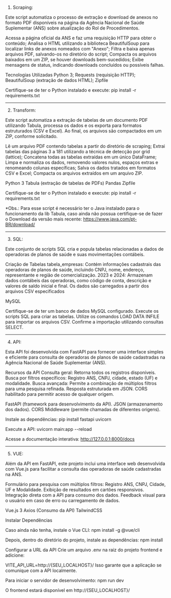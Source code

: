 1. Scraping:

Este script automatiza o processo de extração e download de anexos no formato PDF disponíveis na página da Agência Nacional de Saúde Suplementar (ANS) sobre atualização do Rol de Procedimentos.

Acessa a página oficial da ANS e faz uma requisição HTTP para obter o conteúdo;
Analisa o HTML utilizando a biblioteca BeautifulSoup para localizar links de anexos nomeados com "Anexo";
Filtra e baixa apenas arquivos PDF, salvando-os no diretório do script;
Compacta os arquivos baixados em um ZIP, se houver downloads bem-sucedidos;
Exibe mensagens de status, indicando downloads concluídos ou possíveis falhas.

Tecnologias Utilizadas
Python 3;
Requests (requisição HTTP);
BeautifulSoup (extração de dados HTML);
Zipfile

Certifique-se de ter o Python instalado e execute:
pip install -r requirements.txt

---------------------------------------------------------------------------

2. Transform:

Este script automatiza a extração de tabelas de um documento PDF utilizando Tabula, processa os dados e os exporta para formatos estruturados (CSV e Excel). Ao final, os arquivos são compactados em um ZIP, conforme solicitado.

Lê um arquivo PDF contendo tabelas a partir do diretório de scraping;
Extrai tabelas das páginas 3 a 181 utilizando a técnica de detecção por grid (lattice);
Concatena todas as tabelas extraídas em um único DataFrame;
Limpa e normaliza os dados, removendo valores nulos, espaços extras e renomeando colunas específicas;
Salva os dados tratados em formatos CSV e Excel;
Compacta os arquivos extraídos em um arquivo ZIP.

Python 3
Tabula (extração de tabelas de PDFs)
Pandas
Zipfile

Certifique-se de ter o Python instalado e execute:
pip install -r requirements.txt

*Obs.: Para esse script é necessário ter o Java instalado para o funcionamento da lib Tabula, caso ainda não possua certifique-se de fazer o Download da versão mais recente: https://www.java.com/pt-BR/download/

---------------------------------------------------------------------------

3. SQL:

Este conjunto de scripts SQL cria e popula tabelas relacionadas a dados de operadoras de planos de saúde e suas movimentações contábeis.

Criação de Tabelas
tabela_empresas: Contém informações cadastrais das operadoras de planos de saúde, incluindo CNPJ, nome, endereço, representante e região de comercialização.
2023 e 2024: Armazenam dados contábeis das operadoras, como código de conta, descrição e valores de saldo inicial e final.
Os dados são carregados a partir dos arquivos CSV especificados

MySQL

Certifique-se de ter um banco de dados MySQL configurado.
Execute os scripts SQL para criar as tabelas.
Utilize os comandos LOAD DATA INFILE para importar os arquivos CSV.
Confirme a importação utilizando consultas SELECT.

---------------------------------------------------------------------------

4. API:

Esta API foi desenvolvida com FastAPI para fornecer uma interface simples e eficiente para consulta de operadoras de planos de saúde cadastradas na Agência Nacional de Saúde Suplementar (ANS).

Recursos da API
Consulta geral: Retorna todos os registros disponíveis.
Busca por filtros específicos: Registro ANS, CNPJ, cidade, estado (UF) e modalidade.
Busca avançada: Permite a combinação de múltiplos filtros para uma pesquisa refinada.
Resposta estruturada em JSON.
CORS habilitado para permitir acesso de qualquer origem.

FastAPI (framework para desenvolvimento da API).
JSON (armazenamento dos dados).
CORS Middleware (permite chamadas de diferentes origens).

Instale as dependências:
pip install fastapi uvicorn

Execute a API:
uvicorn main:app --reload

Acesse a documentação interativa:
http://127.0.0.1:8000/docs

---------------------------------------------------------------------------

5. VUE:

Além da API em FastAPI, este projeto inclui uma interface web desenvolvida com Vue.js para facilitar a consulta das operadoras de saúde cadastradas na ANS.

Formulário para pesquisa com múltiplos filtros: Registro ANS, CNPJ, Cidade, UF e Modalidade.
Exibição de resultados em cartões responsivos.
Integração direta com a API para consumo dos dados.
Feedback visual para o usuário em caso de erro ou carregamento de dados.


Vue.js 3
Axios (Consumo da API)
TailwindCSS

Instalar Dependências

Caso ainda não tenha, instale o Vue CLI:
npm install -g @vue/cli

Depois, dentro do diretório do projeto, instale as dependências:
npm install

Configurar a URL da API
Crie um arquivo .env na raiz do projeto frontend e adicione:

VITE_API_URL=http://{SEU_LOCALHOST}/
Isso garante que a aplicação se comunique com a API localmente.


Para iniciar o servidor de desenvolvimento:
npm run dev

O frontend estará disponível em http://{SEU_LOCALHOST}/
